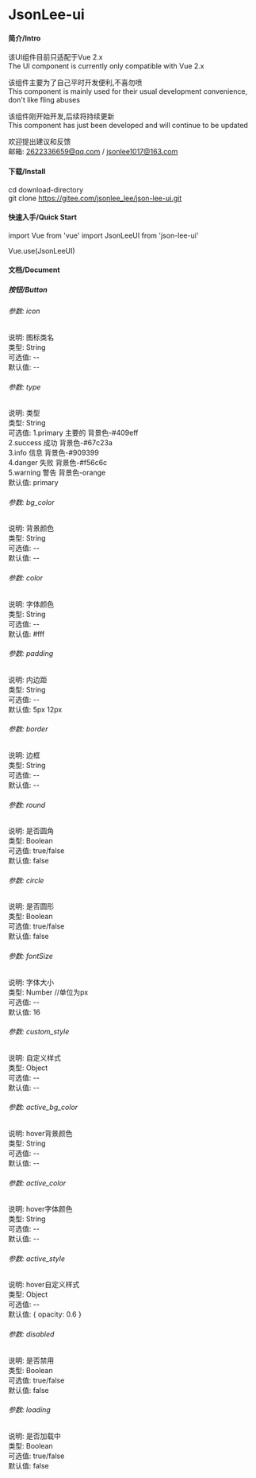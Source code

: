 # JsonLee-ui
#### 简介/Intro
该UI组件目前只适配于Vue 2.x<br>
The UI component is currently only compatible with Vue 2.x<br>

该组件主要为了自己平时开发便利,不喜勿喷<br>
This component is mainly used for their usual development convenience, don't like fling abuses<br>

该组件刚开始开发,后续将持续更新<br>
This component has just been developed and will continue to be updated

欢迎提出建议和反馈<br>
邮箱: 2622336659@qq.com / jsonlee1017@163.com

#### 下载/Install
cd download-directory<br>
git clone https://gitee.com/jsonlee_lee/json-lee-ui.git

#### 快速入手/Quick Start
import Vue from 'vue'
import JsonLeeUI from 'json-lee-ui'

Vue.use(JsonLeeUI)

#### 文档/Document
##### 按钮/Button
###### 参数: icon
说明: 图标类名<br>
类型: String<br>
可选值: --<br>
默认值: --

###### 参数: type
说明: 类型<br>
类型: String<br>
可选值: 1.primary 主要的 背景色-#409eff<br>
       2.success 成功 背景色-#67c23a<br>
       3.info 信息 背景色-#909399<br>
       4.danger 失败 背景色-#f56c6c<br>
       5.warning 警告 背景色-orange<br>
默认值: primary

###### 参数: bg_color
说明: 背景颜色<br>
类型: String<br>
可选值: --<br>
默认值: --

###### 参数: color
说明: 字体颜色<br>
类型: String<br>
可选值: --<br>
默认值: #fff

###### 参数: padding
说明: 内边距<br>
类型: String<br>
可选值: --<br>
默认值: 5px 12px

###### 参数: border
说明: 边框<br>
类型: String<br>
可选值: --<br>
默认值: --

###### 参数: round
说明: 是否圆角<br>
类型: Boolean<br>
可选值: true/false<br>
默认值: false

###### 参数: circle
说明: 是否圆形<br>
类型: Boolean<br>
可选值: true/false<br>
默认值: false

###### 参数: fontSize
说明: 字体大小<br>
类型: Number //单位为px<br>
可选值: --<br>
默认值: 16

###### 参数: custom_style
说明: 自定义样式<br>
类型: Object<br>
可选值: --<br>
默认值: --

###### 参数: active_bg_color
说明: hover背景颜色<br>
类型: String<br>
可选值: --<br>
默认值: --

###### 参数: active_color
说明: hover字体颜色<br>
类型: String<br>
可选值: --<br>
默认值: --

###### 参数: active_style
说明: hover自定义样式<br>
类型: Object<br>
可选值: --<br>
默认值: { opacity: 0.6 }

###### 参数: disabled
说明: 是否禁用<br>
类型: Boolean<br>
可选值: true/false<br>
默认值: false

###### 参数: loading
说明: 是否加载中<br>
类型: Boolean<br>
可选值: true/false<br>
默认值: false